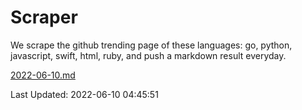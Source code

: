 # Scraper

We scrape the github trending page of these languages: go, python, javascript, swift, html, ruby, and push a markdown result everyday.

[2022-06-10.md](https://github.com/henson/Scraper/blob/master/2022-06-10.md)

Last Updated: 2022-06-10 04:45:51